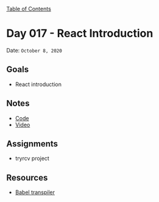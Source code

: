 [Table of Contents](../../README.md)

# Day 017 - React Introduction

Date: `October 8, 2020`

## Goals

- React introduction

## Notes

- [Code](https://github.com/danielstclair/react-counter-app)
- [Video](https://www.youtube.com/watch?v=G98THmrfxb8)

## Assignments

- tryrcv project

## Resources

- [Babel transpiler](https://babeljs.io/repl#?browsers=defaults%2C%20not%20ie%2011%2C%20not%20ie_mob%2011&build=&builtIns=usage&spec=false&loose=false&code_lz=MYewdgzgLgBArgSxgXhgHgCYIG4D40QAOAhmLgBICmANtSGgPRGm7rNkDqIATtRo-3wMseAFChIsKJWgoYAClEx0ACwCMMYNWIQIAOWIBbSsgBEKhBYumY4AMLUEwANbIA3vICUKVhIghqSgA6OgBzeQByKwQIzwBfXCVldEJNbV0DYzNo01wLGCgVSm5KdAZCROVGdUTPIA&debug=false&forceAllTransforms=false&shippedProposals=false&circleciRepo=&evaluate=false&fileSize=false&timeTravel=false&sourceType=module&lineWrap=true&presets=react&prettier=true&targets=&version=7.11.6&externalPlugins=)
